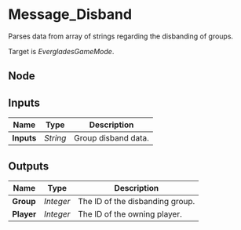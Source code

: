 # Message_Disband
Parses data from array of strings regarding the disbanding
of groups.  

Target is *EvergladesGameMode*.  

## Node

## Inputs
|Name       |Type       |Description        |
|-----------|-----------|-------------------|
|**Inputs** |*String*   |Group disband data.|


## Outputs
|Name       |Type       |Description                    |
|-----------|-----------|-------------------------------|
|**Group**  |*Integer*  |The ID of the disbanding group.|
|**Player** |*Integer*  |The ID of the owning player.   |